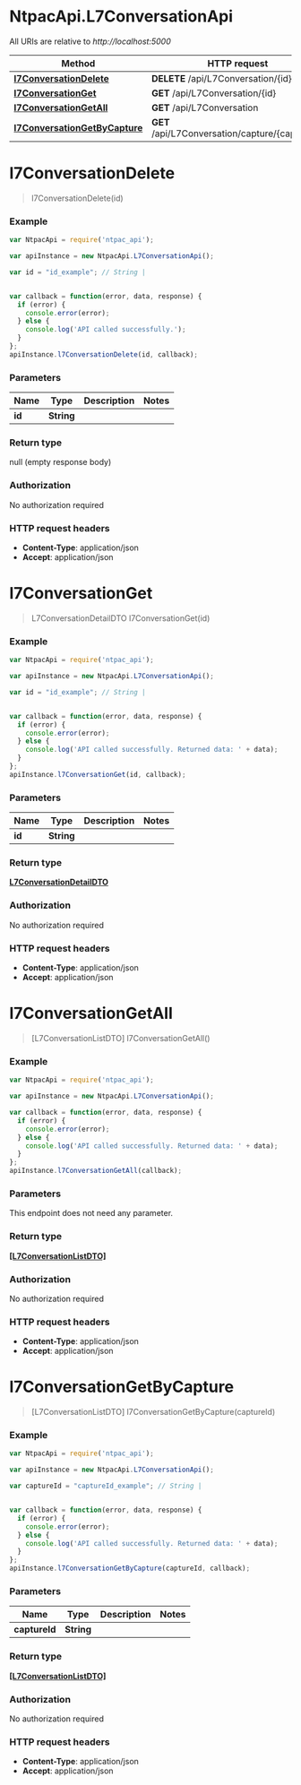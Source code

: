 # NtpacApi.L7ConversationApi

All URIs are relative to *http://localhost:5000*

Method | HTTP request | Description
------------- | ------------- | -------------
[**l7ConversationDelete**](L7ConversationApi.md#l7ConversationDelete) | **DELETE** /api/L7Conversation/{id} | 
[**l7ConversationGet**](L7ConversationApi.md#l7ConversationGet) | **GET** /api/L7Conversation/{id} | 
[**l7ConversationGetAll**](L7ConversationApi.md#l7ConversationGetAll) | **GET** /api/L7Conversation | 
[**l7ConversationGetByCapture**](L7ConversationApi.md#l7ConversationGetByCapture) | **GET** /api/L7Conversation/capture/{captureId} | 


<a name="l7ConversationDelete"></a>
# **l7ConversationDelete**
> l7ConversationDelete(id)



### Example
```javascript
var NtpacApi = require('ntpac_api');

var apiInstance = new NtpacApi.L7ConversationApi();

var id = "id_example"; // String | 


var callback = function(error, data, response) {
  if (error) {
    console.error(error);
  } else {
    console.log('API called successfully.');
  }
};
apiInstance.l7ConversationDelete(id, callback);
```

### Parameters

Name | Type | Description  | Notes
------------- | ------------- | ------------- | -------------
 **id** | **String**|  | 

### Return type

null (empty response body)

### Authorization

No authorization required

### HTTP request headers

 - **Content-Type**: application/json
 - **Accept**: application/json

<a name="l7ConversationGet"></a>
# **l7ConversationGet**
> L7ConversationDetailDTO l7ConversationGet(id)



### Example
```javascript
var NtpacApi = require('ntpac_api');

var apiInstance = new NtpacApi.L7ConversationApi();

var id = "id_example"; // String | 


var callback = function(error, data, response) {
  if (error) {
    console.error(error);
  } else {
    console.log('API called successfully. Returned data: ' + data);
  }
};
apiInstance.l7ConversationGet(id, callback);
```

### Parameters

Name | Type | Description  | Notes
------------- | ------------- | ------------- | -------------
 **id** | **String**|  | 

### Return type

[**L7ConversationDetailDTO**](L7ConversationDetailDTO.md)

### Authorization

No authorization required

### HTTP request headers

 - **Content-Type**: application/json
 - **Accept**: application/json

<a name="l7ConversationGetAll"></a>
# **l7ConversationGetAll**
> [L7ConversationListDTO] l7ConversationGetAll()



### Example
```javascript
var NtpacApi = require('ntpac_api');

var apiInstance = new NtpacApi.L7ConversationApi();

var callback = function(error, data, response) {
  if (error) {
    console.error(error);
  } else {
    console.log('API called successfully. Returned data: ' + data);
  }
};
apiInstance.l7ConversationGetAll(callback);
```

### Parameters
This endpoint does not need any parameter.

### Return type

[**[L7ConversationListDTO]**](L7ConversationListDTO.md)

### Authorization

No authorization required

### HTTP request headers

 - **Content-Type**: application/json
 - **Accept**: application/json

<a name="l7ConversationGetByCapture"></a>
# **l7ConversationGetByCapture**
> [L7ConversationListDTO] l7ConversationGetByCapture(captureId)



### Example
```javascript
var NtpacApi = require('ntpac_api');

var apiInstance = new NtpacApi.L7ConversationApi();

var captureId = "captureId_example"; // String | 


var callback = function(error, data, response) {
  if (error) {
    console.error(error);
  } else {
    console.log('API called successfully. Returned data: ' + data);
  }
};
apiInstance.l7ConversationGetByCapture(captureId, callback);
```

### Parameters

Name | Type | Description  | Notes
------------- | ------------- | ------------- | -------------
 **captureId** | **String**|  | 

### Return type

[**[L7ConversationListDTO]**](L7ConversationListDTO.md)

### Authorization

No authorization required

### HTTP request headers

 - **Content-Type**: application/json
 - **Accept**: application/json


